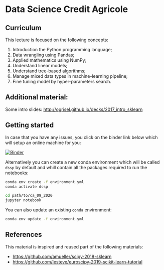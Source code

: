 # Data Science Credit Agricole

## Curriculum

This lecture is focused on the following concepts:

1. Introduction the Python programming language;
2. Data wrangling using Pandas;
3. Applied mathematics using NumPy;
4. Understand linear models;
5. Understand tree-based algorithms;
6. Manage mixed data types in machine-learning pipeline;
7. Fine tuning model by hyper-parameters search.

## Additional material:

Some intro slides: http://ogrisel.github.io/decks/2017_intro_sklearn

## Getting started

In case that you have any issues, you click on the binder link below
which will setup an online machine for you:

[![Binder](https://mybinder.org/badge_logo.svg)](https://mybinder.org/v2/gh/glemaitre/dssp_12_2019/master)


Alternatively you can create a new conda environment which will be called
`dssp` by default and whill contain all the packages required to run the
notebooks:

``` bash
conda env create -f environment.yml
conda activate dssp
```

```bash
cd path/to/ca_09_2020
jupyter notebook
```

You can also update an existing `conda` environment:


``` bash
conda env update -f environment.yml
```

## References

This material is inspired and reused part of the following materials:

* https://github.com/amueller/scipy-2018-sklearn
* https://github.com/lesteve/euroscipy-2019-scikit-learn-tutorial
